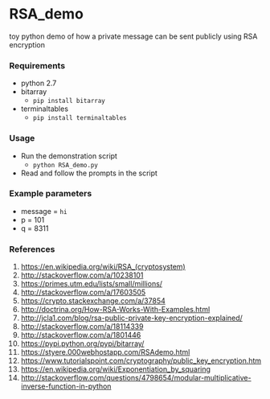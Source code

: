 # RSA_demo

toy python demo of how a private message can be sent publicly using RSA encryption

### Requirements

* python 2.7
* bitarray 
	* `pip install bitarray`
* terminaltables
	* `pip install terminaltables`

### Usage

* Run the demonstration script
	* `python RSA_demo.py`	
* Read and follow the prompts in the script

### Example parameters

* message = `hi`
* p = 101
* q = 8311

### References

1. https://en.wikipedia.org/wiki/RSA_(cryptosystem)
2. http://stackoverflow.com/a/10238101
3. https://primes.utm.edu/lists/small/millions/
4. http://stackoverflow.com/a/17603505
5. https://crypto.stackexchange.com/a/37854
6. http://doctrina.org/How-RSA-Works-With-Examples.html
7. http://jcla1.com/blog/rsa-public-private-key-encryption-explained/
8. http://stackoverflow.com/a/18114339
9. http://stackoverflow.com/a/1801446
10. https://pypi.python.org/pypi/bitarray/
11. https://styere.000webhostapp.com/RSAdemo.html
12. https://www.tutorialspoint.com/cryptography/public_key_encryption.htm
13. https://en.wikipedia.org/wiki/Exponentiation_by_squaring
14. http://stackoverflow.com/questions/4798654/modular-multiplicative-inverse-function-in-python